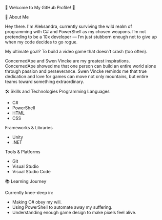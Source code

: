 🌟 Welcome to My GitHub Profile! 🌟

👋 About Me

Hey there. I'm Aleksandra, currently surviving the wild realm of programming with C# and PowerShell as my chosen weapons.
I’m not pretending to be a 10x developer — I’m just stubborn enough not to give up when my code decides to go rogue.

My ultimate goal? To build a video game that doesn’t crash (too often).

ConcernedApe and Swen Vincke are my greatest inspirations.
ConcernedApe showed me that one person can build an entire world alone through passion and perseverance.
Swen Vincke reminds me that true dedication and love for games can move not only mountains, 
but entire teams toward something extraordinary.

🛠️ Skills and Technologies
Programming Languages
- C#
- PowerShell
- HTML
- CSS

Frameworks & Libraries
- Unity
- .NET

Tools & Platforms
- Git 
- Visual Studio
- Visual Studio Code

📚 Learning Journey

Currently knee-deep in:
- Making C# obey my will.
- Using PowerShell to automate away my suffering.
- Understanding enough game design to make pixels feel alive.
